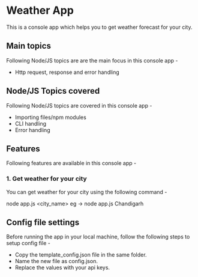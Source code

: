 # Weather App

This is a console app which helps you to get weather forecast for your city.

## Main topics

Following Node/JS topics are are the main focus in this console app - 

- Http request, response and error handling

## Node/JS Topics covered

Following Node/JS topics are covered in this console app - 

- Importing files/npm modules
- CLI handling
- Error handling

## Features
Following features are available in this console app - 

### 1. Get weather for your city
You can get weather for your city using the following command - 

node app.js <city_name>
eg -> node app.js Chandigarh

## Config file settings
Before running the app in your local machine, follow the following steps to setup config file - 

- Copy the template_config.json file in the same folder.
- Name the new file as config.json.
- Replace the values with your api keys.
